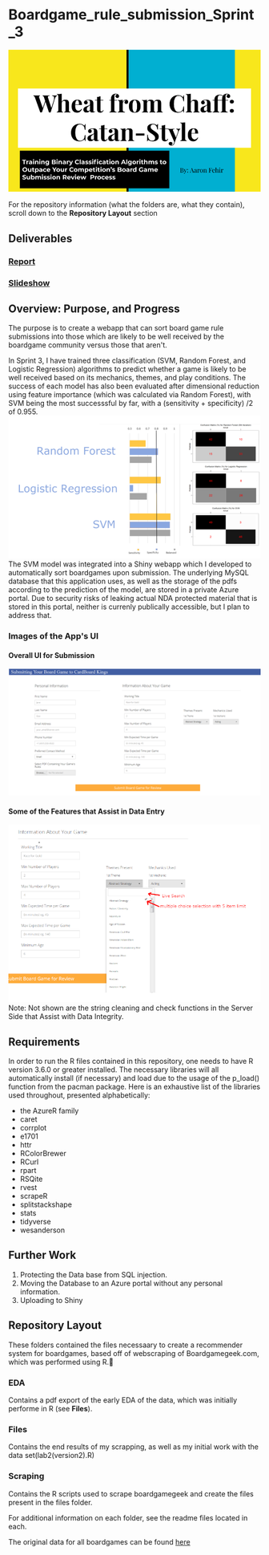 # Boardgame_rule_submission_Sprint_3

![titlepage](https://github.com/Fehiroh/Sprint_3/blob/master/Files/figures/Wheat%20from%20Chaff_%20Catan-Style.png)

For the repository information (what the folders are, what they contain), scroll down to the **Repository Layout** section

## Deliverables
### [Report](https://github.com/Fehiroh/Sprint_3/blob/master/sprint_3_report_actual.pdf)
### [Slideshow](https://docs.google.com/presentation/d/1IjqS0c9IrSU9zLHhI3vR-Se-s4pI8rofXUI-NmjC4NY/edit?usp=sharing)

## Overview: Purpose, and Progress
The purpose is to create a webapp that can sort board game rule submissions into those which are likely to be well received by the boardgame community versus those that aren't.

In Sprint 3, I have trained three classification (SVM, Random Forest, and Logistic Regression) algorithms to predict whether a game is likely to be well received based on its mechanics, themes, and play conditions.
 The success of each model has also been evaluated after dimensional reduction using feature importance (which was calculated via Random Forest), with SVM being the most successsful by far, with a (sensitivity + specificity) /2 of 0.955. 
 ![evaluation](https://github.com/Fehiroh/Sprint_3/blob/master/Files/figures/Wheat%20from%20Chaff_%20Catan-Style%20(1).png)
 The SVM model was integrated into a Shiny webapp which I developed to automatically sort boardgames upon submission. The underlying MySQL database that this application uses, as well as the storage of the pdfs according to the prediction of the model,  are stored in a private  Azure portal. Due to security risks of leaking actual NDA protected material that is stored in this portal,  neither is currenly publically accessible, but I plan to address that. 
 
### Images of the App's UI
#### Overall UI for Submission
![overall](https://github.com/Fehiroh/Sprint_3/blob/master/Files/figures/overallUI.PNG)
#### Some of the Features that Assist in Data Entry
![browse](https://github.com/Fehiroh/Sprint_3/blob/master/Files/figures/Categories_and_mech_selection.PNG)
Note: Not shown are the string cleaning and check functions in the Server Side that Assist with Data Integrity. 



## Requirements
In order to run the R files contained in this repository, one needs to have R version 3.6.0 or greater installed. The necessary libraries will all 
automatically install (if necessary) and load due to the usage of the p_load() function from the pacman package. Here is an exhaustive list of the
libraries used throughout, presented alphabetically: 

* the AzureR family
* caret
* corrplot
* e1701
* httr
* RColorBrewer
* RCurl 
* rpart
* RSQite
* rvest
* scrapeR 
* splitstackshape
* stats
* tidyverse
* wesanderson

## Further Work
1. Protecting the Data base from SQL injection. 
2. Moving the Database to an Azure portal without any personal information.
3. Uploading to Shiny



## Repository Layout
These folders contained the files necessaary to create a recommender system for 
boardgames, based off of webscraping of Boardgamegeek.com, which was performed 
using R.

### **EDA**
Contains a pdf export of the early EDA of the data, which was initially performe in R (see **Files**).  

### **Files**
Contains the end results of my scrapping, as well as my initial work with the data set(lab2(version2).R)

###  **Scraping** 
Contains the R scripts used to scrape boardgamegeek and create the files present in the files folder.

For additional information on each folder, see the readme files located in each.

The original data for all boardgames can be found [here](https://www.kaggle.com/gabrio/board-games-dataset)
